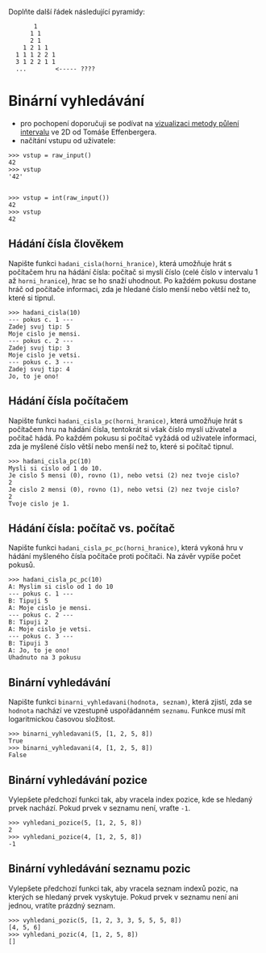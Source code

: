 Doplňte další řádek následující pyramidy:

```
       1
      1 1
      2 1
    1 2 1 1
  1 1 1 2 2 1
  3 1 2 2 1 1
  ...        <----- ????
```

# Binární vyhledávání
- pro pochopení doporučuji se podívat na [vizualizaci metody půlení intervalu](https://www.khanacademy.org/cs/search-space-splitting/5681908310081536)
  ve 2D od Tomáše Effenbergera.
- načítání vstupu od uživatele:

```
>>> vstup = raw_input()
42
>>> vstup
'42'


>>> vstup = int(raw_input())
42
>>> vstup
42
```

## Hádání čísla člověkem

Napište funkci `hadani_cisla(horni_hranice)`, která umožňuje hrát s počítačem hru
na hádání čísla: počítač si myslí číslo (celé číslo v intervalu 1 až
`horni_hranice`), hrac se ho snaží uhodnout. Po každém pokusu dostane hráč od
počítače informaci, zda je hledané číslo menší nebo větší než to, které si
tipnul.

```
>>> hadani_cisla(10)
--- pokus c. 1 ---
Zadej svuj tip: 5
Moje cislo je mensi.
--- pokus c. 2 ---
Zadej svuj tip: 3
Moje cislo je vetsi.
--- pokus c. 3 ---
Zadej svuj tip: 4
Jo, to je ono!
```

## Hádání čísla počítačem

Napište funkci `hadani_cisla_pc(horni_hranice)`, která umožňuje hrát s
počítačem hru na hádání čísla, tentokrát si však číslo myslí uživatel a počítač
hádá. Po každém pokusu si počítač vyžádá od uživatele informaci, zda je myšlené
číslo větší nebo menší než to, které si počítač tipnul.

```
>>> hadani_cisla_pc(10)
Mysli si cislo od 1 do 10.
Je cislo 5 mensi (0), rovno (1), nebo vetsi (2) nez tvoje cislo?
2
Je cislo 2 mensi (0), rovno (1), nebo vetsi (2) nez tvoje cislo?
2
Tvoje cislo je 1.
```

## Hádání čísla: počítač vs. počítač

Napište funkci `hadani_cisla_pc_pc(horni_hranice)`, která vykoná hru v hádání
myšleného čísla počítače proti počítači. Na závěr vypíše počet pokusů.

```
>>> hadani_cisla_pc_pc(10)
A: Myslim si cislo od 1 do 10
--- pokus c. 1 ---
B: Tipuji 5
A: Moje cislo je mensi.
--- pokus c. 2 ---
B: Tipuji 2
A: Moje cislo je vetsi.
--- pokus c. 3 ---
B: Tipuji 3
A: Jo, to je ono!
Uhadnuto na 3 pokusu
```

## Binární vyhledávání

Napište funkci `binarni_vyhledavani(hodnota, seznam)`, která zjistí, zda se
`hodnota` nachází ve vzestupně uspořádanném `seznamu`. Funkce musí mít
logaritmickou časovou složitost.

```
>>> binarni_vyhledavani(5, [1, 2, 5, 8])
True
>>> binarni_vyhledavani(4, [1, 2, 5, 8])
False
```

## Binární vyhledávání pozice

Vylepšete předchozí funkci tak, aby vracela index pozice, kde se hledaný prvek
nachází. Pokud prvek v seznamu není, vraťte `-1`.

```
>>> vyhledani_pozice(5, [1, 2, 5, 8])
2
>>> vyhledani_pozice(4, [1, 2, 5, 8])
-1
```

## Binární vyhledávání seznamu pozic

Vylepšete předchozí funkci tak, aby vracela seznam indexů pozic, na kterých se
hledaný prvek vyskytuje. Pokud prvek v seznamu není ani jednou, vratíte prázdný
seznam.

```
>>> vyhledani_pozic(5, [1, 2, 3, 3, 5, 5, 5, 8])
[4, 5, 6]
>>> vyhledani_pozic(4, [1, 2, 5, 8])
[]
```
